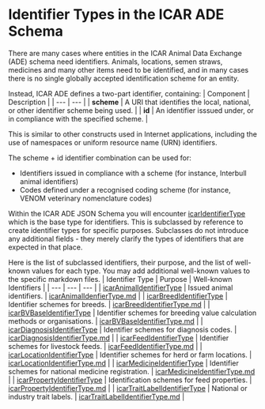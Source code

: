 # Identifier Types in the ICAR ADE Schema

There are many cases where entities in the ICAR Animal Data Exchange (ADE) schema need identifiers. Animals, locations, semen straws, medicines and many other items need to be identified, and in many cases there is no single globally accepted identification scheme for an entity.

Instead, ICAR ADE defines a two-part identifier, containing:
| Component | Description |
| --- | --- |
| **scheme** | A URI that identifies the local, national, or other identifier scheme being used. |
| **id** | An identifier isssued under, or in compliance with the specified scheme. |

This is similar to other constructs used in Internet applications, including the use of namespaces or uniform resource name (URN) identifiers. 

The scheme + id identifier combination can be used for:
* Identifiers issued in compliance with a scheme (for instance, Interbull animal identifiers)
* Codes defined under a recognised coding scheme (for instance, VENOM veterinary nomenclature codes)

Within the ICAR ADE JSON Schema you will encounter [icarIdentifierType](../types/icarIdentifierType.json) which is the base type for identifiers. This is subclassed by reference to create identifier types for specific purposes. Subclasses do not introduce any additional fields - they merely clarify the types of identifiers that are expected in that place.

Here is the list of subclassed identifiers, their purpose, and the list of well-known values for each type. You may add additional well-known values to the specific markdown files.
| Identifier Type | Purpose | Well-known Identifiers |
| --- | --- | --- |
| [icarAnimalIdentifierType](../types/icarAnimalIdentifierType.json) | Issued animal identifiers. | [icarAnimalIdenfierType.md](../well-known/icarAnimalIdenfierType.md) |
| [icarBreedIdentifierType](../types/icarBreedIdentifierType.json) | Identifier schemes for breeds. | [icarBreedIdentifierType.md](../well-known/icarBreedIdentifierType.md) |
| [icarBVBaseIdentifierType](../types/icarBVBaseIdentifierType.json) | Identifier schemes for breeding value calculation methods or organisations. | [icarBVBaseIdentifierType.md](../well-known/icarBVBaseIdentifierType.md) | 
| [icarDiagnosisIdentifierType](../types/icarDiagnosisIdentifierType.json) | Identifier schemes for diagnosis codes. | [icarDiagnosisIdentifierType.md](../well-known/icarDiagnosisIdentifierType.md) | 
| [icarFeedIdentifierType](../types/icarFeedIdentifierType.json) | Identifier schemes for livestock feeds. | [icarFeedIdentifierType.md](../well-known/icarFeedIdentifierType.md) |
| [icarLocationIdentifierType](../types/icarLocationIdentifierType.json) | Identifier schemes for herd or farm locations. | [icarLocationIdentifierType.md](../well-known/icarLocationIdentifierType.md) |
| [icarMedicineIdentifierType](../types/icarMedicineIdentifierType.json) | Identifier schemes for national medicine registration. | [icarMedicineIdentifierType.md](../well-known/icarMedicineIdentifierType.md) |
| [icarPropertyIdentifierType](../types/icarPropertyIdentifierType.json) | Identification schemes for feed properties. | [icarPropertyIdentifierType.md](../well-known/icarPropertyIdentifierType.md) |
| [icarTraitLabelIdentifierType](../types/icarTraitLabelIdentifierType.json) | National or industry trait labels. | [icarTraitLabelIdentifierType.md](../well-known/icarTraitLabelIdentifierType.md) |
